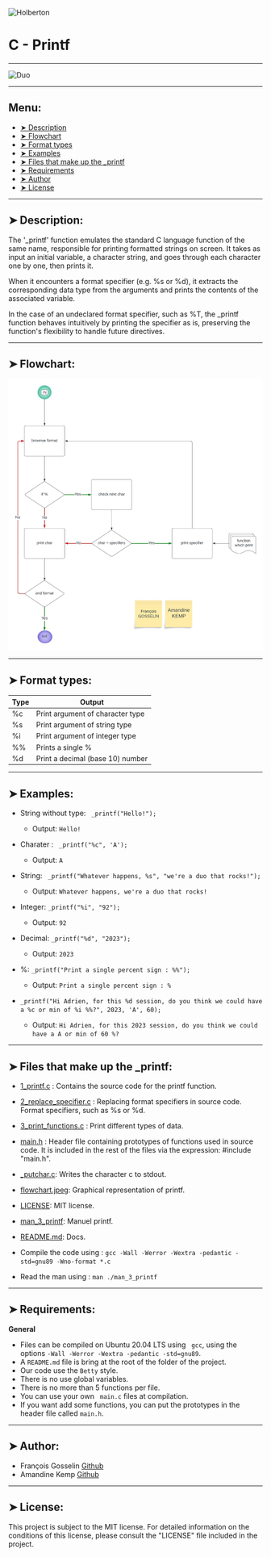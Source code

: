 
![Holberton](https://uploads-ssl.webflow.com/6105315644a26f77912a1ada/63eea844ae4e3022154e2878_Holberton-p-500.png)

# C - Printf
----------

![Duo](https://img.freepik.com/vecteurs-libre/concept-collegues-pour-page-destination_23-2148329990.jpg?w=900&t=st=1700661500~exp=1700662100~hmac=85f896325c620f5721bd5a64d738c00122c01bf3b8de21945a54832c7f0ed092)

----------

## Menu:

- [➤ Description](https://github.com/francois0002/holbertonschool-printf#-description)
- [➤ Flowchart](https://github.com/francois0002/holbertonschool-printf/tree/main#-flowchart)
- [➤ Format types](https://github.com/francois0002/holbertonschool-printf#-format-types)
- [➤ Examples](https://github.com/francois0002/holbertonschool-printf#-examples)
- [➤ Files that make up the _printf](https://github.com/francois0002/holbertonschool-printf#-files-that-make-up-the-_printf)
- [➤ Requirements](https://github.com/francois0002/holbertonschool-printf#-requirements)
- [➤ Author](https://github.com/francois0002/holbertonschool-printf#-author)
- [➤ License](https://github.com/francois0002/holbertonschool-printf#-license)

----------

## ➤ Description:

The '_printf' function emulates the standard C language function of the same name, responsible for printing formatted strings on screen. It takes as input an initial variable, a character string, and goes through each character one by one, then prints it.

When it encounters a format specifier (e.g. %s or %d), it extracts the corresponding data type from the arguments and prints the contents of the associated variable.

In the case of an undeclared format specifier, such as %T, the _printf function behaves intuitively by printing the specifier as is, preserving the function's flexibility to handle future directives.

----------

## ➤ Flowchart:

![➤ Flowchart ➤](https://github.com/francois0002/holbertonschool-printf/blob/main/flowchart.jpeg)

----------

## ➤ Format types:

| Type     | Output                              | 
| -------- | ----------------------------------- |
| %c       | Print argument of character type    |
| %s       | Print argument of string type       |
| %i       | Print argument of integer type      |
| %%       | Prints a single %                   |
| %d       | Print a decimal (base 10) number    |

----------

## ➤ Examples:

* String without type: ``` _printf("Hello!");```
	* Output: ``` Hello! ```

* Charater : ``` _printf("%c", 'A');```
	* Output: ``` A ```

* String: ``` _printf("Whatever happens, %s", "we're a duo that rocks!");```
	* Output: ``` Whatever happens, we're a duo that rocks! ```

* Integer: ``` _printf("%i", "92"); ```
	* Output: ``` 92 ```

* Decimal: ``` _printf("%d", "2023"); ```
	* Output: ``` 2023 ```

* %: ``` _printf("Print a single percent sign : %%"); ```
	* Output: ``` Print a single percent sign : % ```

* ``` _printf("Hi Adrien, for this %d session, do you think we could have a %c or min of %i %%?", 2023, 'A', 60); ```
	* Output: ``` Hi Adrien, for this 2023 session, do you think we could have a A or min of 60 %? ```

----------

## ➤ Files that make up the _printf:

* [1_printf.c](https://github.com/francois0002/holbertonschool-printf/blob/main/1_printf.c) : Contains the source code for the printf function.
* [2_replace_specifier.c](https://github.com/francois0002/holbertonschool-printf/blob/main/2_replace_specifier.c) : Replacing format specifiers in source code. Format specifiers, such as %s or %d.
* [3_print_functions.c](https://github.com/francois0002/holbertonschool-printf/blob/main/3_print_functions.c) : Print different types of data.
* [main.h](https://github.com/francois0002/holbertonschool-printf/blob/main/main.h) : Header file containing prototypes of functions used in source code. It is included in the rest of the files via the expression: #include "main.h".
* [_putchar.c](https://github.com/francois0002/holbertonschool-printf/blob/main/_putchar.c): Writes the character c to stdout.
* [flowchart.jpeg](https://github.com/francois0002/holbertonschool-printf/blob/main/flowchart.jpeg): Graphical representation of printf.
* [LICENSE](https://github.com/francois0002/holbertonschool-printf/blob/main/LICENSE): MIT license.
* [man_3_printf](https://github.com/francois0002/holbertonschool-printf/blob/main/man_3_printf): Manuel printf.
* [README.md](https://github.com/francois0002/holbertonschool-printf/blob/main/README.md): Docs.

* Compile the code using :
``` gcc -Wall -Werror -Wextra -pedantic -std=gnu89 -Wno-format *.c ```

* Read the man using :
``` man ./man_3_printf ```

----------

## ➤ Requirements:

**General**

* Files can be compiled on Ubuntu 20.04 LTS using ``` gcc```, using the options ``` -Wall -Werror -Wextra -pedantic -std=gnu89 ```.
* A ``` README.md ``` file is bring at the root of the folder of the project.
* Our code use the ``` Betty ``` style.
* There is no use global variables.
* There is no more than 5 functions per file.
* You can use your own ``` main.c``` files at compilation.
* If you want add some functions, you can put the prototypes in the header file called ``` main.h ```.

----------

## ➤ Author:

- François Gosselin [Github](https://github.com/francois0002)
- Amandine Kemp [Github](https://github.com/amandinekemp)

----------

## ➤ License:

This project is subject to the MIT license. For detailed information on the conditions of this license, please consult the "LICENSE" file included in the project.
